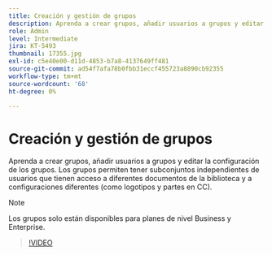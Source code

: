 ```yaml
---
title: Creación y gestión de grupos
description: Aprenda a crear grupos, añadir usuarios a grupos y editar la configuración de grupos
role: Admin
level: Intermediate
jira: KT-5493
thumbnail: 17355.jpg
exl-id: c5e40e00-d11d-4853-b7a8-4137649ff481
source-git-commit: ad54f7afa78b0fbb31eccf455723a8890cb92355
workflow-type: tm+mt
source-wordcount: '68'
ht-degree: 0%

---
```


# Creación y gestión de grupos

Aprenda a crear grupos, añadir usuarios a grupos y editar la configuración de los grupos. Los grupos permiten tener subconjuntos independientes de usuarios que tienen acceso a diferentes documentos de la biblioteca y a configuraciones diferentes (como logotipos y partes en CC).

>[!NOTE]
>
>Los grupos solo están disponibles para planes de nivel Business y Enterprise.

>[!VIDEO](https://video.tv.adobe.com/v/344682?quality=12&learn=on&hidetitle=true)
